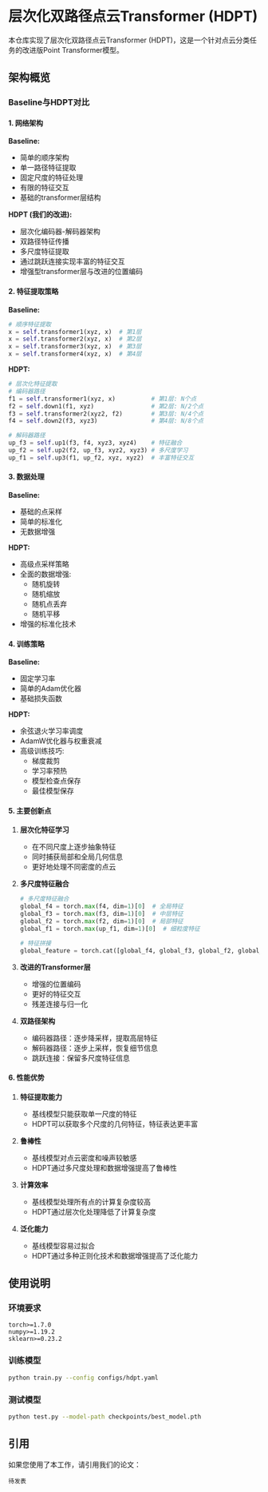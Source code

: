 # 层次化双路径点云Transformer (HDPT)

本仓库实现了层次化双路径点云Transformer (HDPT)，这是一个针对点云分类任务的改进版Point Transformer模型。

## 架构概览

### Baseline与HDPT对比

#### 1. 网络架构

**Baseline:**
- 简单的顺序架构
- 单一路径特征提取
- 固定尺度的特征处理
- 有限的特征交互
- 基础的transformer层结构

**HDPT (我们的改进):**
- 层次化编码器-解码器架构 
- 双路径特征传播
- 多尺度特征提取
- 通过跳跃连接实现丰富的特征交互
- 增强型transformer层与改进的位置编码

#### 2. 特征提取策略

**Baseline:**
```python
# 顺序特征提取
x = self.transformer1(xyz, x)  # 第1层
x = self.transformer2(xyz, x)  # 第2层
x = self.transformer3(xyz, x)  # 第3层
x = self.transformer4(xyz, x)  # 第4层
```

**HDPT:**
```python
# 层次化特征提取
# 编码器路径
f1 = self.transformer1(xyz, x)          # 第1层: N个点
f2 = self.down1(f1, xyz)                # 第2层: N/2个点
f3 = self.transformer2(xyz2, f2)        # 第3层: N/4个点
f4 = self.down2(f3, xyz3)               # 第4层: N/8个点

# 解码器路径
up_f3 = self.up1(f3, f4, xyz3, xyz4)    # 特征融合
up_f2 = self.up2(f2, up_f3, xyz2, xyz3) # 多尺度学习
up_f1 = self.up3(f1, up_f2, xyz, xyz2)  # 丰富特征交互
```

#### 3. 数据处理

**Baseline:**
- 基础的点采样
- 简单的标准化
- 无数据增强

**HDPT:**
- 高级点采样策略
- 全面的数据增强:
  - 随机旋转
  - 随机缩放
  - 随机点丢弃
  - 随机平移
- 增强的标准化技术

#### 4. 训练策略

**Baseline:**
- 固定学习率
- 简单的Adam优化器
- 基础损失函数

**HDPT:**
- 余弦退火学习率调度
- AdamW优化器与权重衰减
- 高级训练技巧:
  - 梯度裁剪
  - 学习率预热
  - 模型检查点保存
  - 最佳模型保存

#### 5. 主要创新点

1. **层次化特征学习**
   - 在不同尺度上逐步抽象特征
   - 同时捕获局部和全局几何信息
   - 更好地处理不同密度的点云

2. **多尺度特征融合**
   ```python
   # 多尺度特征融合
   global_f4 = torch.max(f4, dim=1)[0]  # 全局特征
   global_f3 = torch.max(f3, dim=1)[0]  # 中层特征
   global_f2 = torch.max(f2, dim=1)[0]  # 局部特征
   global_f1 = torch.max(up_f1, dim=1)[0]  # 细粒度特征
   
   # 特征拼接
   global_feature = torch.cat([global_f4, global_f3, global_f2, global_f1], dim=-1)
   ```

3. **改进的Transformer层**
   - 增强的位置编码
   - 更好的特征交互
   - 残差连接与归一化

4. **双路径架构**
   - 编码器路径：逐步降采样，提取高层特征
   - 解码器路径：逐步上采样，恢复细节信息
   - 跳跃连接：保留多尺度特征信息

#### 6. 性能优势

1. **特征提取能力**
   - 基线模型只能获取单一尺度的特征
   - HDPT可以获取多个尺度的几何特征，特征表达更丰富

2. **鲁棒性**
   - 基线模型对点云密度和噪声较敏感
   - HDPT通过多尺度处理和数据增强提高了鲁棒性

3. **计算效率**
   - 基线模型处理所有点的计算复杂度较高
   - HDPT通过层次化处理降低了计算复杂度

4. **泛化能力**
   - 基线模型容易过拟合
   - HDPT通过多种正则化技术和数据增强提高了泛化能力

## 使用说明

### 环境要求
```
torch>=1.7.0
numpy>=1.19.2
sklearn>=0.23.2
```

### 训练模型
```bash
python train.py --config configs/hdpt.yaml
```

### 测试模型
```bash
python test.py --model-path checkpoints/best_model.pth
```

## 引用
如果您使用了本工作，请引用我们的论文：
```
待发表
```